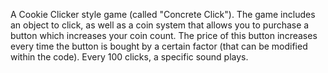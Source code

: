 A Cookie Clicker style game (called "Concrete Click"). The game includes an object to click, as well as a coin system that allows you to purchase a button which increases your coin count. The price of this button increases every time the button is bought by a certain factor (that can be modified within the code). Every 100 clicks, a specific sound plays.
